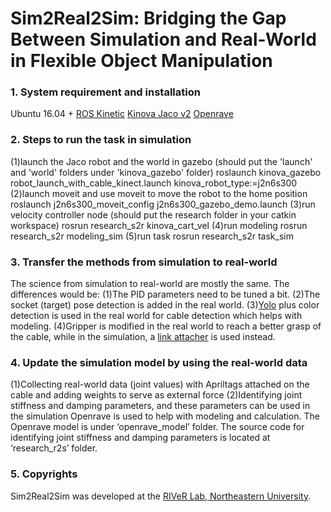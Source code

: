 # Sim2Real2Sim: Bridging the Gap Between Simulation and Real-World in Flexible Object Manipulation


### 1. System requirement and installation

Ubuntu 16.04 + [ROS Kinetic](http://wiki.ros.org/kinetic/Installation/Ubuntu)
[Kinova Jaco v2](https://github.com/Kinovarobotics/kinova-ros)
[Openrave](https://github.com/yueyeyuniao/openrave)

### 2. Steps to run the task in simulation

(1)launch the Jaco robot and the world in gazebo (should put the 'launch' and 'world' folders under 'kinova_gazebo' folder)
roslaunch kinova_gazebo robot_launch_with_cable_kinect.launch kinova_robot_type:=j2n6s300
(2)launch moveit and use moveit to move the robot to the home position
roslaunch j2n6s300_moveit_config j2n6s300_gazebo_demo.launch
(3)run velocity controller node (should put the research folder in your catkin workspace)
rosrun research_s2r kinova_cart_vel
(4)run modeling
rosrun research_s2r modeling_sim
(5)run task
rosrun research_s2r task_sim

### 3. Transfer the methods from simulation to real-world
The science from simulation to real-world are mostly the same.
The differences would be:
(1)The PID parameters need to be tuned a bit. 
(2)The socket (target) pose detection is added in the real world.
(3)[Yolo](https://github.com/pjreddie/darknet/wiki/YOLO:-Real-Time-Object-Detection) plus color detection is used in the real world for cable detection which helps with modeling.
(4)Gripper is modified in the real world to reach a better grasp of the cable, while in the simulation, a [link attacher](https://github.com/pal-robotics/gazebo_ros_link_attacher) is used instead.

### 4. Update the simulation model by using the real-world data
(1)Collecting real-world data (joint values) with Apriltags attached on the cable and adding weights to serve as external force
(2)Identifying joint stiffness and damping parameters, and these parameters can be used in the simulation
Openrave is used to help with modeling and calculation. The Openrave model is under ‘openrave_model’ folder. The source code for identifying joint stiffness and damping parameters is located at ‘research_r2s’ folder.

### 5. Copyrights
Sim2Real2Sim was developed at the [RIVeR Lab, Northeastern University](http://robot.neu.edu/).

